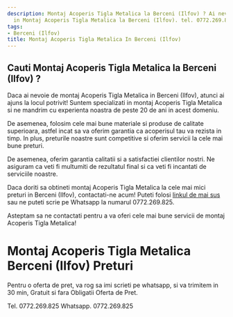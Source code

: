 ```yaml
---
description: Montaj Acoperis Tigla Metalica la Berceni (Ilfov) ? Ai nevoie de un profesionist
  in Montaj Acoperis Tigla Metalica la Berceni (Ilfov). tel. 0772.269.825
tags:
- Berceni (Ilfov)
title: Montaj Acoperis Tigla Metalica In Berceni (Ilfov)
---
```



## Cauti Montaj Acoperis Tigla Metalica la Berceni (Ilfov) ?

Daca ai nevoie de montaj Acoperis Tigla Metalica in Berceni (Ilfov), atunci ai ajuns la locul potrivit! Suntem specializati in montaj Acoperis Tigla Metalica si ne mandrim cu experienta noastra de peste 20 de ani in acest domeniu. 

De asemenea, folosim cele mai bune materiale si produse de calitate superioara, astfel incat sa va oferim garantia ca acoperisul tau va rezista in timp. In plus, preturile noastre sunt competitive si oferim servicii la cele mai bune preturi. 

De asemenea, oferim garantia calitatii si a satisfactiei clientilor nostri. Ne asiguram ca veti fi multumiti de rezultatul final si ca veti fi incantati de serviciile noastre. 

Daca doriti sa obtineti montaj Acoperis Tigla Metalica la cele mai mici preturi in Berceni (Ilfov), contactati-ne acum! Puteti folosi <a href="https://www.olx.ro/oferte/montaj-acoperis-tigla-metalica-in-berceni-ilfov-ID5qc9G.html">linkul de mai sus</a> sau ne puteti scrie pe Whatsapp la numarul 0772.269.825. 

Asteptam sa ne contactati pentru a va oferi cele mai bune servicii de montaj Acoperis Tigla Metalica! 


# Montaj Acoperis Tigla Metalica Berceni (Ilfov) Preturi
Pentru o oferta de pret, va rog sa imi scrieti pe whatsapp, si va trimitem in 30 min, Gratuit si fara Obligatii Oferta de Pret.

Tel. 0772.269.825
Whatsapp. 0772.269.825